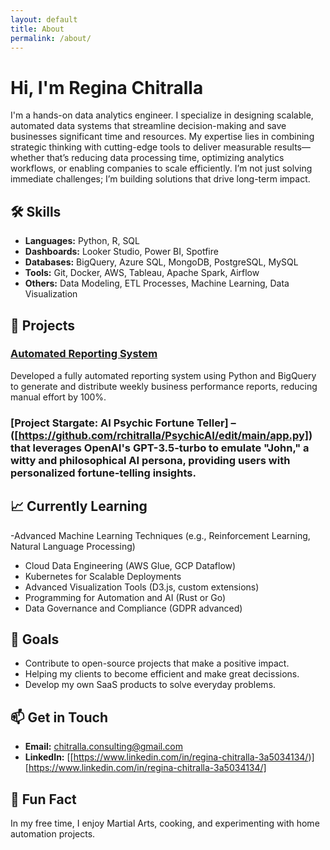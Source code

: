 ```yaml
---
layout: default
title: About
permalink: /about/
---
```


# Hi, I'm Regina Chitralla

I'm a hands-on data analytics engineer. I specialize in designing scalable, automated data systems that streamline decision-making and save businesses significant time and resources. 
My expertise lies in combining strategic thinking with cutting-edge tools to deliver measurable results—whether that’s reducing data processing time, optimizing analytics workflows, or enabling companies to scale efficiently. I’m not just solving immediate challenges; I’m building solutions that drive long-term impact.

## 🛠️ Skills

- **Languages:** Python, R, SQL
- **Dashboards:** Looker Studio, Power BI, Spotfire
- **Databases:** BigQuery, Azure SQL, MongoDB, PostgreSQL, MySQL
- **Tools:** Git, Docker, AWS, Tableau, Apache Spark, Airflow
- **Others:** Data Modeling, ETL Processes, Machine Learning, Data Visualization

## 🚀 Projects

### [**Automated Reporting System**]([https://lucid.app/lucidchart/e9cdd305-1618-4f9f-9516-8a6e2dabd737/edit?viewport_loc=-1390%2C-1105%2C3642%2C1980%2C0_0&invitationId=inv_9cde033b-317b-4e95-ac38-f522afb80681])
Developed a fully automated reporting system using Python and BigQuery to generate and distribute weekly business performance reports, reducing manual effort by 100%.

### [**Project Stargate: AI Psychic Fortune Teller**] – ([https://github.com/rchitralla/PsychicAI/edit/main/app.py]) that leverages OpenAI's GPT-3.5-turbo to emulate "John," a witty and philosophical AI persona, providing users with personalized fortune-telling insights.

## 📈 Currently Learning
-Advanced Machine Learning Techniques (e.g., Reinforcement Learning, Natural Language Processing)
- Cloud Data Engineering (AWS Glue, GCP Dataflow)
- Kubernetes for Scalable Deployments
- Advanced Visualization Tools (D3.js, custom extensions)
- Programming for Automation and AI (Rust or Go)
- Data Governance and Compliance (GDPR advanced)

## 🎯 Goals
- Contribute to open-source projects that make a positive impact.
- Helping my clients to become efficient and make great decissions. 
- Develop my own SaaS products to solve everyday problems.

## 📫 Get in Touch
- **Email:** [chitralla.consulting@gmail.com](mailto:chitralla.consulting@gmail.com)
- **LinkedIn:** [[https://www.linkedin.com/in/regina-chitralla-3a5034134/)][https://www.linkedin.com/in/regina-chitralla-3a5034134/]

## 🌟 Fun Fact
In my free time, I enjoy Martial Arts, cooking, and experimenting with home automation projects.

